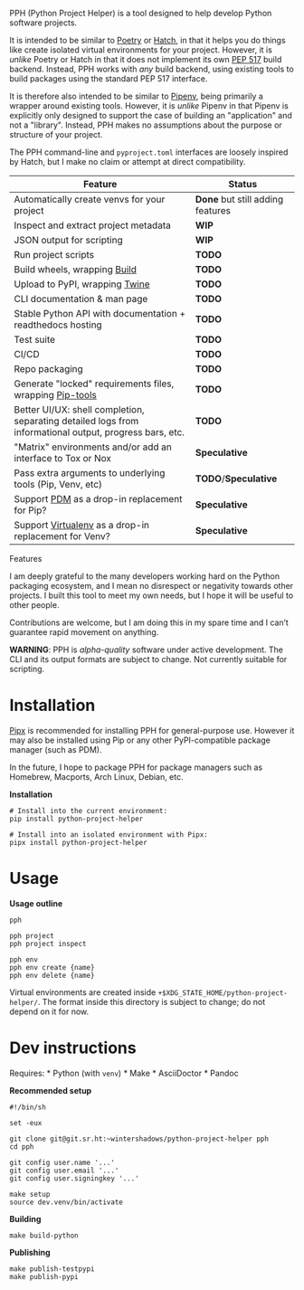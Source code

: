 PPH (Python Project Helper) is a tool designed to help develop Python
software projects.

It is intended to be similar to [Poetry](https://python-poetry.org/) or
[Hatch](https://hatch.pypa.io/), in that it helps you do things like
create isolated virtual environments for your project. However, it is
*unlike* Poetry or Hatch in that it does not implement its own [PEP
517](https://peps.python.org/pep-0517/) build backend. Instead, PPH
works with *any* build backend, using existing tools to build packages
using the standard PEP 517 interface.

It is therefore also intended to be similar to
[Pipenv](https://pipenv.pypa.io/), being primarily a wrapper around
existing tools. However, it is *unlike* Pipenv in that Pipenv is
explicitly only designed to support the case of building an
"application" and not a "library". Instead, PPH makes no assumptions
about the purpose or structure of your project.

The PPH command-line and `pyproject.toml` interfaces are loosely
inspired by Hatch, but I make no claim or attempt at direct
compatibility.

| Feature                                                                                                 | Status                             |
|---------------------------------------------------------------------------------------------------------|------------------------------------|
| Automatically create venvs for your project                                                             | **Done** but still adding features |
| Inspect and extract project metadata                                                                    | **WIP**                            |
| JSON output for scripting                                                                               | **WIP**                            |
| Run project scripts                                                                                     | **TODO**                           |
| Build wheels, wrapping [Build](https://pypi.org/project/build/)                                         | **TODO**                           |
| Upload to PyPI, wrapping [Twine](https://pypi.org/project/twine/)                                       | **TODO**                           |
| CLI documentation & man page                                                                            | **TODO**                           |
| Stable Python API with documentation + readthedocs hosting                                              | **TODO**                           |
| Test suite                                                                                              | **TODO**                           |
| CI/CD                                                                                                   | **TODO**                           |
| Repo packaging                                                                                          | **TODO**                           |
| Generate "locked" requirements files, wrapping [Pip-tools](https://pypi.org/project/pip-tools/)         | **TODO**                           |
| Better UI/UX: shell completion, separating detailed logs from informational output, progress bars, etc. | **TODO**                           |
| "Matrix" environments and/or add an interface to Tox or Nox                                             | **Speculative**                    |
| Pass extra arguments to underlying tools (Pip, Venv, etc)                                               | **TODO**/**Speculative**           |
| Support [PDM](https://pdm.fming.dev/latest/) as a drop-in replacement for Pip?                          | **Speculative**                    |
| Support [Virtualenv](https://virtualenv.pypa.io/) as a drop-in replacement for Venv?                    | **Speculative**                    |

Features

I am deeply grateful to the many developers working hard on the Python
packaging ecosystem, and I mean no disrespect or negativity towards
other projects. I built this tool to meet my own needs, but I hope it
will be useful to other people.

Contributions are welcome, but I am doing this in my spare time and I
can’t guarantee rapid movement on anything.

**WARNING**: PPH is *alpha-quality* software under active development.
The CLI and its output formats are subject to change. Not currently
suitable for scripting.

# Installation

[Pipx](https://pypa.github.io/pipx/) is recommended for installing PPH
for general-purpose use. However it may also be installed using Pip or
any other PyPI-compatible package manager (such as PDM).

In the future, I hope to package PPH for package managers such as
Homebrew, Macports, Arch Linux, Debian, etc.

<div class="formalpara-title">

**Installation**

</div>

``` shell
# Install into the current environment:
pip install python-project-helper

# Install into an isolated environment with Pipx:
pipx install python-project-helper
```

# Usage

<div class="formalpara-title">

**Usage outline**

</div>

``` shell
pph

pph project
pph project inspect

pph env
pph env create {name}
pph env delete {name}
```

Virtual environments are created inside
`+$XDG_STATE_HOME/python-project-helper/`. The format inside this
directory is subject to change; do not depend on it for now.

# Dev instructions

Requires: \* Python (with `venv`) \* Make \* AsciiDoctor \* Pandoc

<div class="formalpara-title">

**Recommended setup**

</div>

``` shell#setup-script
#!/bin/sh

set -eux

git clone git@git.sr.ht:~wintershadows/python-project-helper pph
cd pph

git config user.name '...'
git config user.email '...'
git config user.signingkey '...'

make setup
source dev.venv/bin/activate
```

<div class="formalpara-title">

**Building**

</div>

``` shell#building
make build-python
```

<div class="formalpara-title">

**Publishing**

</div>

``` shell#building
make publish-testpypi
make publish-pypi
```
